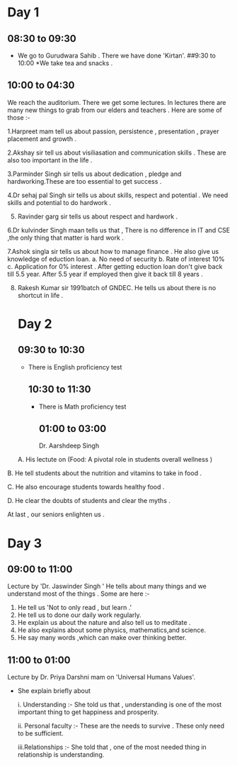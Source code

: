 # Day 1
## 08:30 to 09:30 

* We go to Gurudwara Sahib . There we have done 'Kirtan'.
##9:30 to 10:00 
*We take tea and snacks .
## 10:00 to 04:30  
We reach the auditorium.  There we get some lectures.  In lectures there are many new things to grab from our elders and teachers . Here are some of those :-


1.Harpreet mam tell us about passion, persistence , presentation , prayer placement and growth .

2.Akshay sir  tell us about visiliasation and  communication skills . These are also too important in the life .

3.Parminder Singh sir tells us about dedication , pledge and hardworking.These are too essential to get success .

4.Dr sehaj pal Singh sir tells us about skills, respect and potential . We need skills and potential to do hardwork . 

5. Ravinder garg sir tells us about respect and  hardwork .

6.Dr kulvinder Singh maan tells us that , There is  no difference in IT and CSE ,the only thing that matter is hard work .

7.Ashok singla sir tells us about how to manage finance . He also give us knowledge of eduction loan. 
a. No need of security
b. Rate of interest 10%
c. Application for 0% interest .
After getting eduction loan don't give  back till 5.5 year. After 5.5 year if employed then give it back till 8 years .

8. Rakesh Kumar sir 1991batch of GNDEC. He tells us about there is no shortcut in life .
   # Day 2
   ## 09:30 to 10:30
   * There is English proficiency test
     ## 10:30 to 11:30
     * There is Math proficiency test
       ## 01:00 to 03:00
       Dr. Aarshdeep Singh

    A. His  lectute on (Food: A pivotal role in students overall wellness )

   
B. He tell students about the nutrition and vitamins to take in food .


  C.  He also encourage students towards healthy food .

  
D. He clear the doubts of students and clear the myths .


   At last , our seniors enlighten us .
   # Day 3
   ## 09:00 to 11:00
   Lecture by 'Dr. Jaswinder Singh '
He tells about many things and we understand most of the things .
Some are here :-
   1. He tell us 'Not to only read , but learn .'
   2. He tell us to done our daily work regularly.
   3. He explain us about the nature and also tell us to meditate .
   4. He also explains about some physics, mathematics,and science.
   5. He say many words ,which can make over thinking better.
  ## 11:00 to 01:00
Lecture by Dr. Priya Darshni mam on 
'Universal Humans Values'.
  * She explain briefly about

    
     i. Understanding :- She told us that , understanding is one of the most important thing to get happiness and prosperity.
 
     ii. Personal faculty :- These are the needs to survive . These only need to be sufficient.
        
    iii.Relationships :- She told that , one of the most needed thing in relationship is understanding. 
        
   
